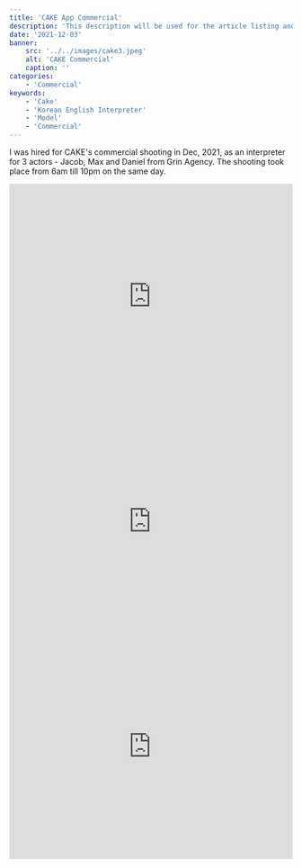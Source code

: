 ```yaml
---
title: 'CAKE App Commercial'
description: 'This description will be used for the article listing and search results on Google.'
date: '2021-12-03'
banner:
    src: '../../images/cake3.jpeg'
    alt: 'CAKE Commercial'
    caption: ''
categories:
    - 'Commercial'
keywords:
    - 'Cake'
    - 'Korean English Interpreter'
    - 'Model'
    - 'Commercial'
---
```


I was hired for CAKE's commercial shooting in Dec, 2021, as an interpreter for 3 actors - Jacob, Max and Daniel from Grin Agency. The shooting took place from 6am till 10pm on the same day.
<br>

<iframe width="100%" height="400px" src="https://www.youtube.com/embed/lhka9LdO6w4" title="YouTube video player" frameborder="0" allow="accelerometer; autoplay; clipboard-write; encrypted-media; gyroscope; picture-in-picture" allowfullscreen></iframe>

<iframe width="100%" height="400px" src="https://www.youtube.com/embed/_Nte5i7LEB8" title="YouTube video player" frameborder="0" allow="accelerometer; autoplay; clipboard-write; encrypted-media; gyroscope; picture-in-picture" allowfullscreen></iframe>

<iframe width="100%" height="400px" src="https://www.youtube.com/embed/9KazQhw2FUw" title="YouTube video player" frameborder="0" allow="accelerometer; autoplay; clipboard-write; encrypted-media; gyroscope; picture-in-picture" allowfullscreen></iframe>